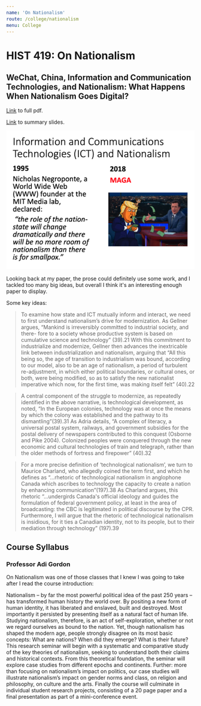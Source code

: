 ```yaml
---
name: 'On Nationalism'
route: /college/nationalism
menu: College
---
```


# HIST 419: On Nationalism
## WeChat, China, Information and Communication Technologies, and Nationalism: What Happens When Nationalism Goes Digital?

[Link](/pdfs/ict-china-nationalism-paper.pdf) to full pdf.

[Link](/pdfs/ict-china-nationalism-slides.pdf) to summary slides.

![Technology and Nationalism slide](./nationalism-slide.png)

Looking back at my paper, the prose could definitely use some work, and I tackled too many big ideas, but overall I think it's an interesting enough paper to display.

Some key ideas:
> To examine how state and ICT mutually inform and interact, we need to first understand nationalism’s drive for modernization. As Gellner argues, “Mankind is irreversibly committed to industrial society, and there- fore to a society whose productive system is based on cumulative science and technology” (39).21 With this commitment to industrialize and modernize, Gellner then advances the inextricable link between industrialization and nationalism, arguing that “All this being so, the age of transition to industrialism was bound, according to our model, also to be an age of nationalism, a period of turbulent re-adjustment, in which either political boundaries, or cultural ones, or both, were being modified, so as to satisfy the new nationalist imperative which now, for the first time, was making itself felt” (40).22

> A central component of the struggle to modernize, as repeatedly identified in the above narrative, is technological development, as noted, “In the European colonies, technology was at once the means by which the colony was established and the pathway to its dismantling”(39).31 As Adria details, “A complex of literacy, a universal postal system, railways, and government subsidies for the postal delivery of newspapers contributed to this conquest (Osborne and Pike 2004). Colonized peoples were conquered through the new economic and cultural technologies of train and telegraph, rather than the older methods of fortress and firepower” (40).32

> For a more precise definition of ‘technological nationalism’, we turn to Maurice Charland, who allegedly coined the term first, and which he defines as “...rhetoric of technological nationalism in anglophone Canada which ascribes to technology the capacity to create a nation by enhancing communication”(197).38 As Charland argues, this rhetoric “...undergirds Canada's official ideology and guides the formulation of federal government policy, at least in the area of broadcasting: the CBC is legitimated in political discourse by the CPR. Furthermore, I will argue that the rhetoric of technological nationalism is insidious, for it ties a Canadian identity, not to its people, but to their mediation through technology” (197).39

## Course Syllabus
### Professor Adi Gordon

On Nationalism was one of those classes that I knew I was going to take after I read the course introduction:

Nationalism – by far the most powerful political idea of the past 250 years – has transformed human history the world over. By positing a new form of human identity, it has liberated and enslaved, built and destroyed. Most importantly it persisted by presenting itself as a natural fact of human life. Studying nationalism, therefore, is an act of self-exploration, whether or not we regard ourselves as bound to the nation. Yet, though nationalism has shaped the modern age, people strongly disagree on its most basic concepts: What are nations? When did they emerge? What is their future? This research seminar will begin with a systematic and comparative study of the key theories of nationalism, seeking to understand both their claims and historical contexts. From this theoretical foundation, the seminar will explore case studies from different epochs and continents. Further: more than focusing on nationalism’s impact on politics, our case studies will illustrate nationalism’s impact on gender norms and class, on religion and philosophy, on culture and the arts. Finally the course will culminate in individual student research projects, consisting of a 20 page paper and a final presentation as part of a mini-conference event.


